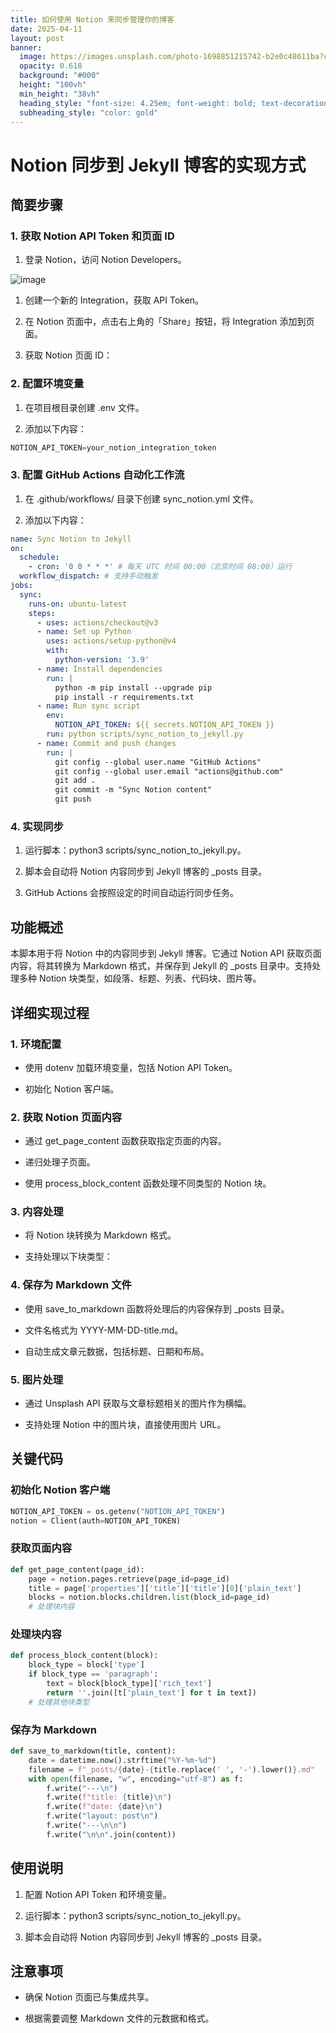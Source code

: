 ```yaml
---
title: 如何使用 Notion 来同步管理你的博客
date: 2025-04-11
layout: post
banner:
  image: https://images.unsplash.com/photo-1698851215742-b2e0c48611ba?crop=entropy&cs=tinysrgb&fit=max&fm=jpg&ixid=M3w2OTIwMzJ8MHwxfHJhbmRvbXx8fHx8fHx8fDE3NDQzODg3NzN8&ixlib=rb-4.0.3&q=80&w=1080
  opacity: 0.618
  background: "#000"
  height: "100vh"
  min_height: "38vh"
  heading_style: "font-size: 4.25em; font-weight: bold; text-decoration: underline"
  subheading_style: "color: gold"
---
```


# Notion 同步到 Jekyll 博客的实现方式

## 简要步骤

### 1. 获取 Notion API Token 和页面 ID

1. 登录 Notion，访问 Notion Developers。

![image](https://prod-files-secure.s3.us-west-2.amazonaws.com/a7a0cc5a-89b9-4cda-8686-1fba0ca52f40/d19c1afe-dea5-4312-9333-786b0ba83054/image.png?X-Amz-Algorithm=AWS4-HMAC-SHA256&X-Amz-Content-Sha256=UNSIGNED-PAYLOAD&X-Amz-Credential=ASIAZI2LB466YAQ747RP%2F20250411%2Fus-west-2%2Fs3%2Faws4_request&X-Amz-Date=20250411T162613Z&X-Amz-Expires=3600&X-Amz-Security-Token=IQoJb3JpZ2luX2VjEEgaCXVzLXdlc3QtMiJIMEYCIQDwa2aTTwUFBQoelkroYNNBue%2FnYroUg91R5lMrJ3aIqAIhAO7owqsIsFmQv%2FTq14qek8aydgnWzOA87hi6KKih4ghhKogECMH%2F%2F%2F%2F%2F%2F%2F%2F%2F%2FwEQABoMNjM3NDIzMTgzODA1IgyCdlvoYVobpSpV9K8q3AOVdKtRgdEXHowxQPh084FDv3btnAEpfhVQ6%2B0VnJnMBFR7bdPotNXuLOJXYatKjzImbDjcr7%2FoxAgSfEP7lkIep3y4UNv39SiOG8%2BAz21QVxeiGG5vcZru6bmLKyAQefjksIvRHf%2F82EIJn3DIsEffiFGw1SDvUJCUBjQXUWjB7jrNzfvBKMcMHHnW1IKPZBbPhKFgdO95KbE6qlm%2Bt4EITIjnt75Jrd%2FGRacnrtRm9dAHpIqoUDzD4a0mVlhNcdN7rJYz%2BPpBzLjAnsAbl2OLPTAQR%2FqKl8YRJYOI9fDkrV0DVD9OXHZpp7KGdC%2B90fCNTM1qDlK4UBFpjBaf1HwnqFTWCp0yo%2FvnBDjt5X4odR3i6fbtbxhtCxox4FDBbwp4ZHUrjYT4ryADT5U%2B1b96kr%2Bp8%2B%2BJH1cCBIrus6UqIsBrF09D%2BeyFhjRYHwkl%2BjlcouYLOtD9Ar45f1O1%2F9oE5Vf1BD3HLfW8NDQZba%2FQKwPW7l4ZfJW6ZFSz4%2FnORfOj6TkupYo1BuDpiiCSIeaxVoMXunVey0E4BfiWsFbWFyKHhLusZ6Yd2E6JDkHjnshHYD3xOBdd1QYyc4oZqZHCLuz%2B3kc9%2BIWl51tsTpSyGCCUtzfRzgjPedo2XjCL8uS%2FBjqkAYgKHwi1DabGhR%2BvHzV672mtAPy%2BrhldnX%2BaBw1Q6boo3oEPPTdAN4aFnmDzTDEihKLTwmfny7o6Xk8Dt5ysLqjncOq7mfA3ciyff86ul6lMtDhm%2FgYbOaXTJDE57QMOrL%2B%2BjV2s6X9db9AOHmIB6cKlXeLrBvr2LfbYaRNRzUOcKwtkNR3AQbjPyIJfFV4yNr6IE3%2Fh5IYF7ki0CRAy3ntY5qb6&X-Amz-Signature=b8b4f5be7d98a46b1560a9836dd545a222f37f1df449dda273d35470836af9fb&X-Amz-SignedHeaders=host&x-id=GetObject)

1. 创建一个新的 Integration，获取 API Token。

1. 在 Notion 页面中，点击右上角的「Share」按钮，将 Integration 添加到页面。

1. 获取 Notion 页面 ID：


### 2. 配置环境变量

1. 在项目根目录创建 .env 文件。

1. 添加以下内容：

```javascript
NOTION_API_TOKEN=your_notion_integration_token
```

### 3. 配置 GitHub Actions 自动化工作流

1. 在 .github/workflows/ 目录下创建 sync_notion.yml 文件。

1. 添加以下内容：

```yaml
name: Sync Notion to Jekyll
on:
  schedule:
    - cron: '0 0 * * *' # 每天 UTC 时间 00:00（北京时间 08:00）运行
  workflow_dispatch: # 支持手动触发
jobs:
  sync:
    runs-on: ubuntu-latest
    steps:
      - uses: actions/checkout@v3
      - name: Set up Python
        uses: actions/setup-python@v4
        with:
          python-version: '3.9'
      - name: Install dependencies
        run: |
          python -m pip install --upgrade pip
          pip install -r requirements.txt
      - name: Run sync script
        env:
          NOTION_API_TOKEN: ${{ secrets.NOTION_API_TOKEN }}
        run: python scripts/sync_notion_to_jekyll.py
      - name: Commit and push changes
        run: |
          git config --global user.name "GitHub Actions"
          git config --global user.email "actions@github.com"
          git add .
          git commit -m "Sync Notion content"
          git push
```

### 4. 实现同步

1. 运行脚本：python3 scripts/sync_notion_to_jekyll.py。

1. 脚本会自动将 Notion 内容同步到 Jekyll 博客的 _posts 目录。

1. GitHub Actions 会按照设定的时间自动运行同步任务。

## 功能概述

本脚本用于将 Notion 中的内容同步到 Jekyll 博客。它通过 Notion API 获取页面内容，将其转换为 Markdown 格式，并保存到 Jekyll 的 _posts 目录中。支持处理多种 Notion 块类型，如段落、标题、列表、代码块、图片等。

## 详细实现过程

### 1. 环境配置

- 使用 dotenv 加载环境变量，包括 Notion API Token。

- 初始化 Notion 客户端。

### 2. 获取 Notion 页面内容

- 通过 get_page_content 函数获取指定页面的内容。

- 递归处理子页面。

- 使用 process_block_content 函数处理不同类型的 Notion 块。

### 3. 内容处理

- 将 Notion 块转换为 Markdown 格式。

- 支持处理以下块类型：


### 4. 保存为 Markdown 文件

- 使用 save_to_markdown 函数将处理后的内容保存到 _posts 目录。

- 文件名格式为 YYYY-MM-DD-title.md。

- 自动生成文章元数据，包括标题、日期和布局。

### 5. 图片处理

- 通过 Unsplash API 获取与文章标题相关的图片作为横幅。

- 支持处理 Notion 中的图片块，直接使用图片 URL。

## 关键代码

### 初始化 Notion 客户端

```python
NOTION_API_TOKEN = os.getenv("NOTION_API_TOKEN")
notion = Client(auth=NOTION_API_TOKEN)
```

### 获取页面内容

```python
def get_page_content(page_id):
    page = notion.pages.retrieve(page_id=page_id)
    title = page['properties']['title']['title'][0]['plain_text']
    blocks = notion.blocks.children.list(block_id=page_id)
    # 处理块内容
```

### 处理块内容

```python
def process_block_content(block):
    block_type = block['type']
    if block_type == 'paragraph':
        text = block[block_type]['rich_text']
        return ''.join([t['plain_text'] for t in text])
    # 处理其他块类型
```

### 保存为 Markdown

```python
def save_to_markdown(title, content):
    date = datetime.now().strftime("%Y-%m-%d")
    filename = f"_posts/{date}-{title.replace(' ', '-').lower()}.md"
    with open(filename, "w", encoding="utf-8") as f:
        f.write("---\n")
        f.write(f"title: {title}\n")
        f.write(f"date: {date}\n")
        f.write("layout: post\n")
        f.write("---\n\n")
        f.write("\n\n".join(content))
```

## 使用说明

1. 配置 Notion API Token 和环境变量。

1. 运行脚本：python3 scripts/sync_notion_to_jekyll.py。

1. 脚本会自动将 Notion 内容同步到 Jekyll 博客的 _posts 目录。

## 注意事项

- 确保 Notion 页面已与集成共享。

- 根据需要调整 Markdown 文件的元数据和格式。